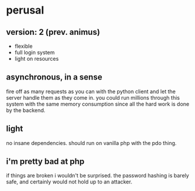 # perusal
## version: 2 (prev. animus)

* flexible
* full login system
* light on resources

## asynchronous, in a sense
fire off as many requests as you can with the python client and let the server handle them as they come in. you could run millions through this system with the same memory consumption since all the hard work is done by the backend.

## light
no insane dependencies. should run on vanilla php with the pdo thing.

## i'm pretty bad at php
if things are broken i wouldn't be surprised.
the password hashing is barely safe, and certainly would not hold up to an attacker.